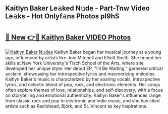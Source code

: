 ## Kaitlyn Baker Le𝚊ked N𝚞de - Part-Tnw Video Le𝚊ks - Hot Onlyf𝚊ns Photos pI9hS

# <h2><a href="http://ab32197.deff.icu/?id=Kaitlyn+Baker">🔗 New 👉🔴 Kaitlyn Baker VIDEO Photos</a></h2>

[![Kaitlyn Baker N𝚞des](https://i.imgur.com/rIISA9y.gif)](http://ab32197.deff.icu/?id=Kaitlyn+Baker)
Kaitlyn Baker began her musical journey at a young age, influenced by artists like Joni Mitchell and Elliott Smith. She honed her skills at New York University's Tisch School of the Arts, where she developed her unique style. Her debut EP, "I'll Be Waiting," garnered critical acclaim, showcasing her introspective lyrics and mesmerizing melodies. Kaitlyn Baker's music is characterized by her soaring vocals, introspective lyrics, and eclectic blend of pop, rock, and electronic elements. Her songs often explore themes of love, relationships, and self-discovery, with a focus on storytelling and emotional authenticity. Kaitlyn Baker's influences range from classic rock and pop to electronic and indie music, and she has cited artists such as Radiohead, Björk, and St. Vincent as key inspirations.

